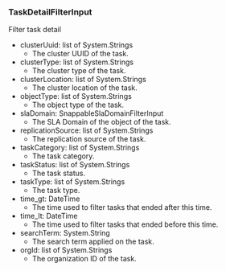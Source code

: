 ### TaskDetailFilterInput
Filter task detail

- clusterUuid: list of System.Strings
  - The cluster UUID of the task.
- clusterType: list of System.Strings
  - The cluster type of the task.
- clusterLocation: list of System.Strings
  - The cluster location of the task.
- objectType: list of System.Strings
  - The object type of the task.
- slaDomain: SnappableSlaDomainFilterInput
  - The SLA Domain of the object of the task.
- replicationSource: list of System.Strings
  - The replication source of the task.
- taskCategory: list of System.Strings
  - The task category.
- taskStatus: list of System.Strings
  - The task status.
- taskType: list of System.Strings
  - The task type.
- time_gt: DateTime
  - The time used to filter tasks that ended after this time.
- time_lt: DateTime
  - The time used to filter tasks that ended before this time.
- searchTerm: System.String
  - The search term applied on the task.
- orgId: list of System.Strings
  - The organization ID of the task.
